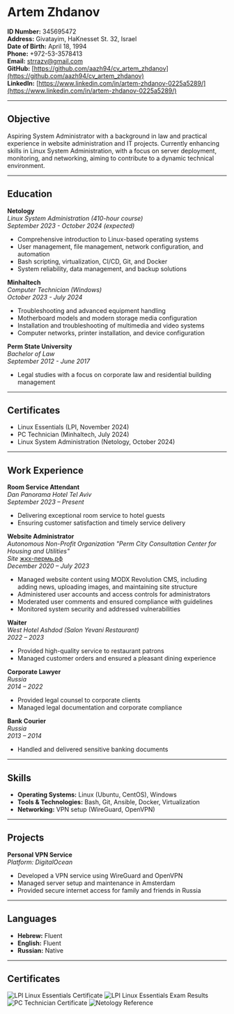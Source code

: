 # Artem Zhdanov

**ID Number:** 345695472  
**Address:** Givatayim, HaKnesset St. 32, Israel  
**Date of Birth:** April 18, 1994  
**Phone:** +972-53-3578413  
**Email:** [strrazv@gmail.com](mailto:strrazv@gmail.com)  
**GitHub:** [https://github.com/aazh94/cv_artem_zhdanov](https://github.com/aazh94/cv_artem_zhdanov)  
**LinkedIn:** [https://www.linkedin.com/in/artem-zhdanov-0225a5289/](https://www.linkedin.com/in/artem-zhdanov-0225a5289/)  

---

## Objective

Aspiring System Administrator with a background in law and practical experience in website administration and IT projects. Currently enhancing skills in Linux System Administration, with a focus on server deployment, monitoring, and networking, aiming to contribute to a dynamic technical environment.

---

## Education

**Netology**  
*Linux System Administration (410-hour course)*  
*September 2023 - October 2024 (expected)*  
- Comprehensive introduction to Linux-based operating systems
- User management, file management, network configuration, and automation
- Bash scripting, virtualization, CI/CD, Git, and Docker
- System reliability, data management, and backup solutions

**Minhaltech**  
*Computer Technician (Windows)*  
*October 2023 - July 2024*  
- Troubleshooting and advanced equipment handling
- Motherboard models and modern storage media configuration
- Installation and troubleshooting of multimedia and video systems
- Computer networks, printer installation, and device configuration

**Perm State University**  
*Bachelor of Law*  
*September 2012 - June 2017*  
- Legal studies with a focus on corporate law and residential building management

---

## Certificates

- Linux Essentials (LPI, November 2024)
- PC Technician (Minhaltech, July 2024)
- Linux System Administration (Netology, October 2024)


---

## Work Experience

**Room Service Attendant**  
*Dan Panorama Hotel Tel Aviv*  
*September 2023 – Present*  
- Delivering exceptional room service to hotel guests
- Ensuring customer satisfaction and timely service delivery

**Website Administrator**  
*Autonomous Non-Profit Organization "Perm City Consultation Center for Housing and Utilities"*  
*Site* [жкх-пермь.рф](https://xn----jtbbqmqi0b6d.xn--p1ai/)  
*December 2020 – July 2023*  

- Managed website content using MODX Revolution CMS, including adding news, uploading images, and maintaining site structure
- Administered user accounts and access controls for administrators
- Moderated user comments and ensured compliance with guidelines
- Monitored system security and addressed vulnerabilities


**Waiter**  
*West Hotel Ashdod (Salon Yevani Restaurant)*  
*2022 – 2023*  
- Provided high-quality service to restaurant patrons
- Managed customer orders and ensured a pleasant dining experience

**Corporate Lawyer**  
*Russia*  
*2014 – 2022*  
- Provided legal counsel to corporate clients
- Managed legal documentation and corporate compliance

**Bank Courier**  
*Russia*  
*2013 – 2014*  
- Handled and delivered sensitive banking documents

---

## Skills

- **Operating Systems:** Linux (Ubuntu, CentOS), Windows
- **Tools & Technologies:** Bash, Git, Ansible, Docker, Virtualization
- **Networking:** VPN setup (WireGuard, OpenVPN)

---

## Projects

**Personal VPN Service**  
*Platform: DigitalOcean*  
- Developed a VPN service using WireGuard and OpenVPN
- Managed server setup and maintenance in Amsterdam
- Provided secure internet access for family and friends in Russia

---

## Languages

- **Hebrew:** Fluent  
- **English:** Fluent  
- **Russian:** Native
---

## Certificates
![LPI Linux Essentials Certificate](./LE-1.jpeg) 
![LPI Linux Essentials Exam Results](./LE-1.1.jpg)
![PC Technician Certificate](./Minael_Technai.jpeg)
![Netology Reference](./Netology.jpeg)
